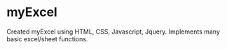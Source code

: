 # myExcel
 Created myExcel using HTML, CSS, Javascript, Jquery. Implements many basic excel/sheet functions.
